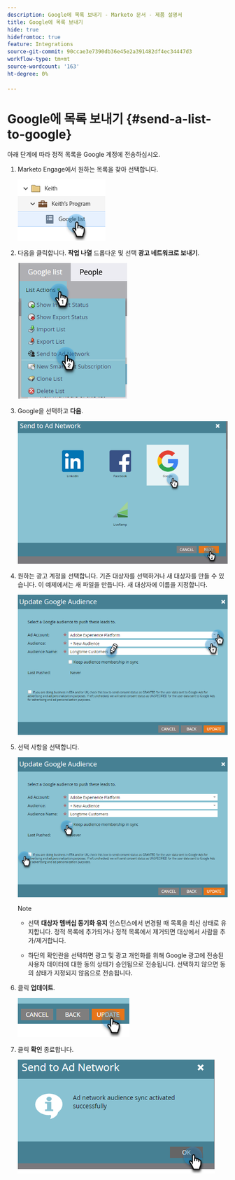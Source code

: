 ```yaml
---
description: Google에 목록 보내기 - Marketo 문서 - 제품 설명서
title: Google에 목록 보내기
hide: true
hidefromtoc: true
feature: Integrations
source-git-commit: 90ccae3e7390db36e45e2a391482df4ec34447d3
workflow-type: tm+mt
source-wordcount: '163'
ht-degree: 0%

---
```


# Google에 목록 보내기 {#send-a-list-to-google}

아래 단계에 따라 정적 목록을 Google 계정에 전송하십시오.

1. Marketo Engage에서 원하는 목록을 찾아 선택합니다.

   ![](assets/send-a-list-to-google-1.png)

1. 다음을 클릭합니다. **작업 나열** 드롭다운 및 선택 **광고 네트워크로 보내기**.

   ![](assets/send-a-list-to-google-2.png)

1. Google을 선택하고 **다음**.

   ![](assets/send-a-list-to-google-3.png)

1. 원하는 광고 계정을 선택합니다. 기존 대상자를 선택하거나 새 대상자를 만들 수 있습니다. 이 예제에서는 새 파일을 만듭니다. 새 대상자에 이름을 지정합니다.

   ![](assets/send-a-list-to-google-4.png)

1. 선택 사항을 선택합니다.

   ![](assets/send-a-list-to-google-5.png)

   >[!NOTE]
   >
   >* 선택 **대상자 멤버십 동기화 유지** 인스턴스에서 변경될 때 목록을 최신 상태로 유지합니다. 정적 목록에 추가되거나 정적 목록에서 제거되면 대상에서 사람을 추가/제거합니다.
   >
   >* 하단의 확인란을 선택하면 광고 및 광고 개인화를 위해 Google 광고에 전송된 사용자 데이터에 대한 동의 상태가 승인됨으로 전송됩니다. 선택하지 않으면 동의 상태가 지정되지 않음으로 전송됩니다.

1. 클릭 **업데이트**.

   ![](assets/send-a-list-to-google-6.png)

1. 클릭 **확인** 종료합니다.

   ![](assets/send-a-list-to-google-7.png)
